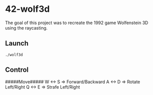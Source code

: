 # 42-wolf3d
The goal of this project was to recreate the 1992 game Wolfenstein 3D using the raycasting.

## Launch

```Shell
./wolf3d
```

Control
---
#####Move#####
	W <-> S  =>  Forward/Backward
	A <-> D  =>  Rotate Left/Right
	Q <-> E  =>  Strafe Left/Right